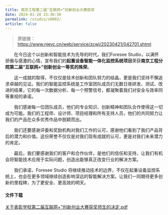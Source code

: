 ```yaml
---
title: 南京工程第二届"互联网+”创新创业大赛获奖
date: 2024-01-28 15:36:50
permalink: /studio/s0002/
article: false
---
```

> 原链接：https://www.njevc.cn/web/service/zcwj/20230421/042701.shtml

&emsp;&emsp;在今日这个以创新和智能技术为先导的时代，我们Foresee Studio，以满怀骄傲与感激的心情，宣布我们的**起重设备智能一体化监控系统项目**荣获**南京工程分院第二届“互联网+”创新创业一等奖的殊荣**。

&emsp;&emsp;这一成就的取得，不仅仅是技术创新和团队努力的结晶，更是我们坚持不懈追求卓越的见证。我们的智能监控系统是工作室团队成员们无数日夜研发、测试、改进的结果，它的每一次数据分析、每一个预警信号，都凝聚着我们对安全与效率同等重视的承诺。

&emsp;&emsp;我们感谢每一位团队成员，他们的专业知识、创新精神和团队合作使得这一切成为可能。我们的工程师、设计师、项目经理和所有支持人员，他们的共同努力让我们的产品在众多优秀作品中脱颖而出。

&emsp;&emsp;我们还要感谢评委和奖励机构对我们工作的认可，感谢他们看到了我们产品背后的潜力和价值。这份荣誉不仅仅是对我们现有成就的认可，更是对我们未来潜力的肯定。

&emsp;&emsp;最后，我们要感谢我们的客户和合作伙伴，是他们的信任和支持，让我们有机会将智能技术应用于实际问题，创造出能够真正改变行业的解决方案。

&emsp;&emsp;我们承诺，Foresee Studio 将继续推动技术的边界，不仅在起重设备监控系统上，也会在更多领域继续创造影响深远的智能解决方案。让我们一同期待更多创新的里程碑，为了更安全、更高效的明天。


#### 文件下载

[关于表彰学校第二届互联网+”创新创业大赛获奖师生的决定.pdf](http://jlstudio.natapp1.cc/externalLinksController/chain/%E5%85%B3%E4%BA%8E%E8%A1%A8%E5%BD%B0%E5%AD%A6%E6%A0%A1%E7%AC%AC%E4%BA%8C%E5%B1%8A%E4%BA%92%E8%81%94%E7%BD%91%2B%E2%80%9D%E5%88%9B%E6%96%B0%E5%88%9B%E4%B8%9A%E5%A4%A7%E8%B5%9B%E8%8E%B7%E5%A5%96%E5%B8%88%E7%94%9F%E7%9A%84%E5%86%B3%E5%AE%9A.pdf?ckey=zD%2BiuHCKDqGPVBY6kZzKsBCafRU%2BMqo7pkgeCr9yY0dpWxuM2T3xszVBw8HUBFBB)